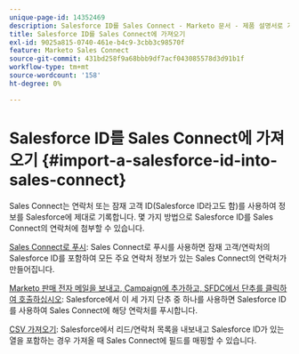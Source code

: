 ```yaml
---
unique-page-id: 14352469
description: Salesforce ID를 Sales Connect - Marketo 문서 - 제품 설명서로 가져오기
title: Salesforce ID를 Sales Connect에 가져오기
exl-id: 9025a815-0740-461e-b4c9-3cbb3c98570f
feature: Marketo Sales Connect
source-git-commit: 431bd258f9a68bbb9df7acf043085578d3d91b1f
workflow-type: tm+mt
source-wordcount: '158'
ht-degree: 0%

---
```


# Salesforce ID를 Sales Connect에 가져오기 {#import-a-salesforce-id-into-sales-connect}

Sales Connect는 연락처 또는 잠재 고객 ID(Salesforce ID라고도 함)를 사용하여 정보를 Salesforce에 제대로 기록합니다. 몇 가지 방법으로 Salesforce ID를 Sales Connect의 연락처에 첨부할 수 있습니다.

[Sales Connect로 푸시](/help/marketo/product-docs/marketo-sales-connect/crm/salesforce-customization/push-to-sales-connect.md): Sales Connect로 푸시를 사용하면 잠재 고객/연락처의 Salesforce ID를 포함하여 모든 주요 연락처 정보가 있는 Sales Connect의 연락처가 만들어집니다.

[Marketo 판매 전자 메일을 보내고, Campaign에 추가하고, SFDC에서 단추를 클릭하여 호출하십시오](/help/marketo/product-docs/marketo-sales-connect/crm/salesforce-customization/how-to-install-sales-connect-buttons-in-salesforce.md): Salesforce에서 이 세 가지 단추 중 하나를 사용하면 Salesforce ID를 사용하여 Sales Connect에 해당 연락처를 푸시합니다.

[CSV 가져오기](/help/marketo/product-docs/marketo-sales-connect/people/managing-contacts/import-contacts-via-csv.md): Salesforce에서 리드/연락처 목록을 내보내고 Salesforce ID가 있는 열을 포함하는 경우 가져올 때 Sales Connect에 필드를 매핑할 수 있습니다.
